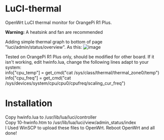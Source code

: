# LuCI-thermal
OpenWrt LuCI thermal monitor for OrangePi R1 Plus.<br>

**Warning:** A heatsink and fan are recommended<br>

Adding simple thermal graph to bottom of page "luci/admin/status/overview".
As this:
![image](https://user-images.githubusercontent.com/42743399/113169032-6943ac80-926f-11eb-9833-bf0abcef8276.png)

Tested on OrangePi R1 Plus only, should be modified for other board.
If it isn't working, edit hwinfo.lua, change the following lines adapt to your system:<br>
	info["cpu_temp"] = get_cmd("cat /sys/class/thermal/thermal_zone0/temp")<br>
	info["cpu_freq"] = get_cmd("cat /sys/devices/system/cpu/cpu0/cpufreq/scaling_cur_freq")<br>

# Installation
Copy hwinfo.lua to /usr/lib/lua/luci/controller<br>
Copy 10-hwinfo.htm to /usr/lib/lua/luci/view/admin_status/index<br>
I Used WinSCP to upload these files to OpenWrt.
Reboot OpenWrt and all done!
